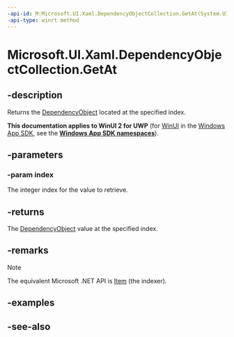 ```yaml
---
-api-id: M:Microsoft.UI.Xaml.DependencyObjectCollection.GetAt(System.UInt32)
-api-type: winrt method
---
```


<!-- Method syntax
public Windows.UI.Xaml.DependencyObject GetAt(System.UInt32 index)
-->

# Microsoft.UI.Xaml.DependencyObjectCollection.GetAt

## -description
Returns the [DependencyObject](dependencyobject.md) located at the specified index.

**This documentation applies to WinUI 2 for UWP** (for [WinUI](/windows/apps/winui/winui3/) in the [Windows App SDK](/windows/apps/windows-app-sdk/), see the **[Windows App SDK namespaces](/windows/windows-app-sdk/api/winrt/)**).

## -parameters
### -param index
The integer index for the value to retrieve.

## -returns
The [DependencyObject](dependencyobject.md) value at the specified index.

## -remarks
> [!NOTE]
> The equivalent Microsoft .NET  API is [Item](dependencyobjectcollection_item.md) (the indexer).

## -examples

## -see-also
